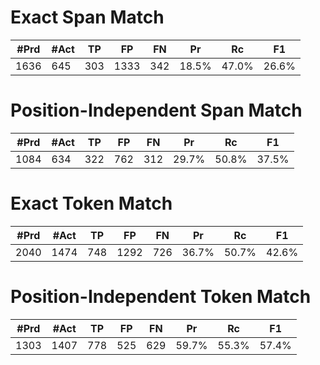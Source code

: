 
Exact Span Match
================
|  #Prd  |  #Act  |   TP   |   FP   |   FN   |   Pr   |   Rc   |   F1   |
| ------ | ------ | ------ | ------ | ------ | ------ | ------ | ------ |
|  1636  |  645   |  303   |  1333  |  342   | 18.5%  | 47.0%  | 26.6%  |

Position-Independent Span Match
===============================
|  #Prd  |  #Act  |   TP   |   FP   |   FN   |   Pr   |   Rc   |   F1   |
| ------ | ------ | ------ | ------ | ------ | ------ | ------ | ------ |
|  1084  |  634   |  322   |  762   |  312   | 29.7%  | 50.8%  | 37.5%  |

Exact Token Match
=================
|  #Prd  |  #Act  |   TP   |   FP   |   FN   |   Pr   |   Rc   |   F1   |
| ------ | ------ | ------ | ------ | ------ | ------ | ------ | ------ |
|  2040  |  1474  |  748   |  1292  |  726   | 36.7%  | 50.7%  | 42.6%  |

Position-Independent Token Match
================================
|  #Prd  |  #Act  |   TP   |   FP   |   FN   |   Pr   |   Rc   |   F1   |
| ------ | ------ | ------ | ------ | ------ | ------ | ------ | ------ |
|  1303  |  1407  |  778   |  525   |  629   | 59.7%  | 55.3%  | 57.4%  |
